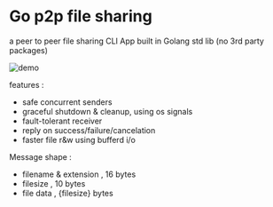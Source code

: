 # Go p2p file sharing

a peer to peer file sharing CLI App built in Golang std lib (no 3rd party packages)


![demo](https://user-images.githubusercontent.com/58612131/166171343-4cc26cfa-98c5-48ff-9ee2-f474ea2254bc.gif)

features :

- safe concurrent senders 
- graceful shutdown & cleanup, using os signals
- fault-tolerant receiver
- reply on success/failure/cancelation
- faster file r&w using bufferd i/o


Message shape : 

- filename & extension , 16 bytes
- filesize   , 10 bytes 
- file data , {filesize} bytes
